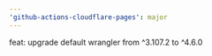 ```yaml
---
'github-actions-cloudflare-pages': major
---
```


feat: upgrade default wrangler from ^3.107.2 to ^4.6.0
